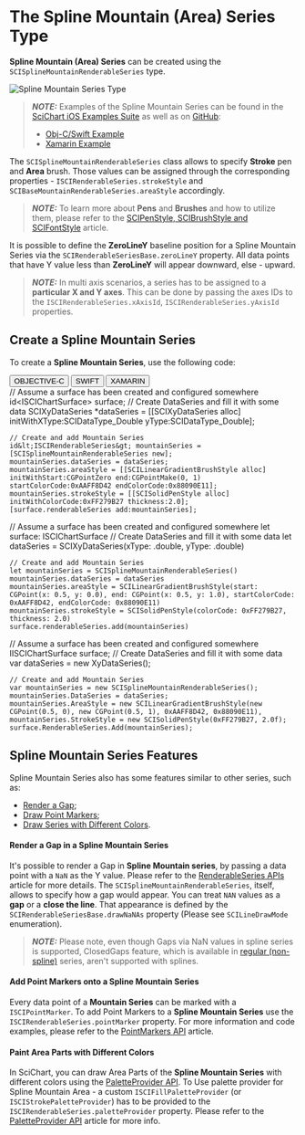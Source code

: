 # The Spline Mountain (Area) Series Type
**Spline Mountain (Area) Series** can be created using the `SCISplineMountainRenderableSeries` type.

![Spline Mountain Series Type](img/chart-types-2d/spline-mountain-chart.png)

> **_NOTE:_** Examples of the Spline Mountain Series can be found in the [SciChart iOS Examples Suite](https://www.scichart.com/examples/ios-chart/) as well as on [GitHub](https://github.com/ABTSoftware/SciChart.iOS.Examples):
>
> - [Obj-C/Swift Example](https://www.scichart.com/example/ios-spline-mountain-chart/)
> - [Xamarin Example](https://www.scichart.com/example/xamarin-spline-mountain-chart/)

The `SCISplineMountainRenderableSeries` class allows to specify **Stroke** pen and **Area** brush. Those values can be assigned through the corresponding properties - `ISCIRenderableSeries.strokeStyle` and `SCIBaseMountainRenderableSeries.areaStyle` accordingly.

> **_NOTE:_** To learn more about **Pens** and **Brushes** and how to utilize them, please refer to the [SCIPenStyle, SCIBrushStyle and SCIFontStyle](scipenstyle-scibrushstyle-and-scifontstyle.html) article.

It is possible to define the **ZeroLineY** baseline position for a Spline Mountain Series via the `SCIRenderableSeriesBase.zeroLineY` property. All data points that have Y value less than **ZeroLineY** will appear downward, else - upward.

> **_NOTE:_** In multi axis scenarios, a series has to be assigned to a **particular X and Y axes**. This can be done by passing the axes IDs to the `ISCIRenderableSeries.xAxisId`, `ISCIRenderableSeries.yAxisId` properties.

## Create a Spline Mountain Series
To create a **Spline Mountain Series**, use the following code:

<div class="code-snippet-tabs">
  <button class="code-snippet-tab" onclick="showCodeFor(event, 'objectivec')">OBJECTIVE-C</button>
  <button class="code-snippet-tab" onclick="showCodeFor(event, 'swift')">SWIFT</button>
  <button class="code-snippet-tab" onclick="showCodeFor(event, 'cs')">XAMARIN</button>
</div>
<div class="code-snippet" id="objectivec">
    // Assume a surface has been created and configured somewhere
    id&lt;ISCIChartSurface&gt; surface;
    // Create DataSeries and fill it with some data
    SCIXyDataSeries *dataSeries = [[SCIXyDataSeries alloc] initWithXType:SCIDataType_Double yType:SCIDataType_Double];

    // Create and add Mountain Series
    id&lt;ISCIRenderableSeries&gt; mountainSeries = [SCISplineMountainRenderableSeries new];
    mountainSeries.dataSeries = dataSeries;
    mountainSeries.areaStyle = [[SCILinearGradientBrushStyle alloc] initWithStart:CGPointZero end:CGPointMake(0, 1) startColorCode:0xAAFF8D42 endColorCode:0x88090E11];
    mountainSeries.strokeStyle = [[SCISolidPenStyle alloc] initWithColorCode:0xFF279B27 thickness:2.0];
    [surface.renderableSeries add:mountainSeries];
</div>
<div class="code-snippet" id="swift">
    // Assume a surface has been created and configured somewhere
    let surface: ISCIChartSurface
    // Create DataSeries and fill it with some data
    let dataSeries = SCIXyDataSeries(xType: .double, yType: .double)

    // Create and add Mountain Series
    let mountainSeries = SCISplineMountainRenderableSeries()
    mountainSeries.dataSeries = dataSeries
    mountainSeries.areaStyle = SCILinearGradientBrushStyle(start: CGPoint(x: 0.5, y: 0.0), end: CGPoint(x: 0.5, y: 1.0), startColorCode: 0xAAFF8D42, endColorCode: 0x88090E11)
    mountainSeries.strokeStyle = SCISolidPenStyle(colorCode: 0xFF279B27, thickness: 2.0)
    surface.renderableSeries.add(mountainSeries)
</div>
<div class="code-snippet" id="cs">
    // Assume a surface has been created and configured somewhere
    IISCIChartSurface surface;
    // Create DataSeries and fill it with some data
    var dataSeries = new XyDataSeries<double, double>();
    
    // Create and add Mountain Series
    var mountainSeries = new SCISplineMountainRenderableSeries();
    mountainSeries.DataSeries = dataSeries;
    mountainSeries.AreaStyle = new SCILinearGradientBrushStyle(new CGPoint(0.5, 0), new CGPoint(0.5, 1), 0xAAFF8D42, 0x88090E11),
    mountainSeries.StrokeStyle = new SCISolidPenStyle(0xFF279B27, 2.0f);
    surface.RenderableSeries.Add(mountainSeries);
</div>

## Spline Mountain Series Features
Spline Mountain Series also has some features similar to other series, such as:
- [Render a Gap](#render-a-gap-in-a-spline-mountain-series);
- [Draw Point Markers](#add-point-markers-onto-a-spline-mountain-series);
- [Draw Series with Different Colors](#paint-area-parts-with-different-colors).

#### Render a Gap in a Spline Mountain Series
It's possible to render a Gap in **Spline Mountain series**, by passing a data point with a `NaN` as the Y value. Please refer to the [RenderableSeries APIs](renderableseries-apis.html#adding-a-gap-onto-a-renderableseries) article for more details. The `SCISplineMountainRenderableSeries`, itself, allows to specify how a gap would appear. You can treat `NAN` values as a **gap** or a **close the line**. That appearance is defined by the `SCIRenderableSeriesBase.drawNaNAs` property (Please see `SCILineDrawMode` enumeration).

> **_NOTE:_** Please note, even though Gaps via NaN values in spline series is supported, ClosedGaps feature, which is available in [regular (non-spline)](2d-chart-types---mountain-area-series.html) series, aren't supported with splines.

#### Add Point Markers onto a Spline Mountain Series
Every data point of a **Mountain Series** can be marked with a `ISCIPointMarker`. To add Point Markers to a **Spline Mountain Series** use the `ISCIRenderableSeries.pointMarker` property. For more information and code examples, please refer to the [PointMarkers API](pointmarker-api.html) article.

#### Paint Area Parts with Different Colors
In SciChart, you can draw Area Parts of the **Spline Mountain Series** with different colors using the [PaletteProvider API](paletteprovider-api.html). 
To Use palette provider for Spline Mountain Area - a custom `ISCIFillPaletteProvider` (or `ISCIStrokePaletteProvider`) has to be provided to the `ISCIRenderableSeries.paletteProvider` property. Please refer to the [PaletteProvider API](paletteprovider-api.html) article for more info.